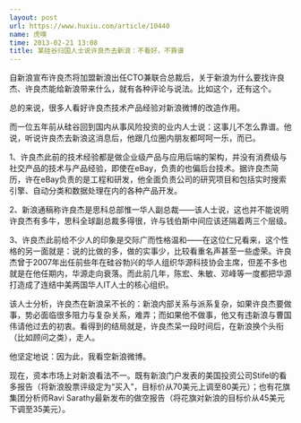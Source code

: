 ```yaml
---
layout: post
url: https://www.huxiu.com/article/10440
name: 虎嗅
time: 2013-02-21 13:08
title: 某硅谷归国人士说许良杰去新浪：不看好，不靠谱
---
```

自新浪宣布许良杰将加盟新浪出任CTO兼联合总裁后，关于新浪为什么要找许良杰、许良杰能给新浪带来什么，就有各种评论与说法。比如这个，还有这个。

总的来说，很多人看好许良杰技术产品经验对新浪微博的改造作用。

而一位五年前从硅谷回到国内从事风险投资的业内人士说：这事儿不怎么靠谱。他说，听说许良杰去新浪这消息后，他跟几位圈内朋友都呵呵一乐，而已。

1、许良杰此前的技术经验都是做企业级产品与应用后端的架构，并没有消费级与社交产品的技术与产品经验，即使在eBay，负责的也偏后台技术。据许良杰简历，许在eBay负责的是工程和研发，他全面负责公司的研究项目和包括实时搜索引擎、自动分类和数据处理在内的各种产品开发。

2、新浪通稿称许良杰是思科总部惟一华人副总裁——该人士说，这也并不能说明许良杰有多牛，思科全球副总裁多得很，许与钱伯斯中间应该还隔着两三个层级。

3、许良杰此前给不少人的印象是交际广而性格温和——在这位仁兄看来，这个性格的另一面就是：说的比做的多，做的实事少，比较看重名声甚至一些虚荣。许良杰曾于2007年出任前些年在硅谷勃兴的华人组织华源科技协会主席，但差不多也就是在他任期内，华源走向衰落。而此前几年，陈宏、朱敏、邓峰等一度都把华源打造成了连结中美两国华人IT人士的核心组织。

该人士分析，许良杰在新浪呆不长的：新浪内部关系与派系复杂，如果许良杰要做事，势必面临很多阻力与复杂关系，难弄；而如果他不做事，他又有违新浪与曹国伟请他过去的初衷。看得到的结局就是，许良杰呆一段时间后，在新浪换个头衔（比如顾问之类），走人。

他坚定地说：因为此，我看空新浪微博。

现在，资本市场上对新浪看法不一。既有新浪门户发表的美国投资公司Stifel的看多报告（将新浪股票评级定为“买入”，目标价从70美元上调至80美元）；也有花旗集团分析师Ravi Sarathy最新发布的做空报告（将花旗对新浪的目标价从45美元下调至35美元）。


